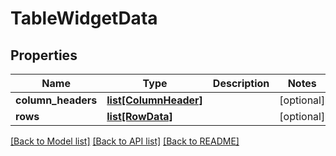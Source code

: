 # TableWidgetData

## Properties
Name | Type | Description | Notes
------------ | ------------- | ------------- | -------------
**column_headers** | [**list[ColumnHeader]**](ColumnHeader.md) |  | [optional] 
**rows** | [**list[RowData]**](RowData.md) |  | [optional] 

[[Back to Model list]](../README.md#documentation-for-models) [[Back to API list]](../README.md#documentation-for-api-endpoints) [[Back to README]](../README.md)



